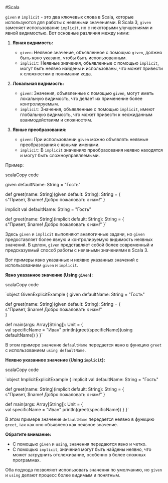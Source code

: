 #Scala 

`given` и `implicit` - это два ключевых слова в Scala, которые используются для работы с неявными значениями. В Scala 3, `given` заменяет использование `implicit`, но с некоторыми улучшениями и явной видимостью. Вот основные различия между ними:

1. **Явная видимость:**
    
    - `given`: Неявное значение, объявленное с помощью `given`, должно быть явно указано, чтобы быть использованным.
    - `implicit`: Неявные значения, объявленные с помощью `implicit`, могут быть неявно найдены и использованы, что может привести к сложностям в понимании кода.
2. **Локальная видимость:**
    
    - `given`: Значения, объявленные с помощью `given`, могут иметь локальную видимость, что делает их применение более контролируемым.
    - `implicit`: Значения, объявленные с помощью `implicit`, имеют глобальную видимость, что может привести к неожиданным взаимодействиям и сложностям.
3. **Явные преобразования:**
    
    - `given`: При использовании `given` можно объявлять неявные преобразования с явными именами.
    - `implicit`: В `implicit` значениях преобразования неявно находятся и могут быть сложноуправляемыми.

Пример:

scalaCopy code

  given defaultName: String = "Гость" 
  
  def greet(name: String)(given default: String): String = {  
     s"Привет, $name! Добро пожаловать к нам!" } 
     
implicit val defaultName: String = "Гость" 

def greet(name: String)(implicit default: String): String = {    
s"Привет, $name! Добро пожаловать к нам!"
}`

Здесь `given` и `implicit` выполняют аналогичные задачи, но `given` предоставляет более явную и контролируемую видимость неявных значений. В целом, `given` представляет собой более современный и предсказуемый способ работы с неявными значениями в Scala 3.



Вот примеры явно указанных и неявно указанных значений с использованием `given` и `implicit`.

**Явно указанное значение (Using `given`):**

scalaCopy code

`object GivenExplicitExample { 
given defaultName: String = "Гость"

def greet(name: String)(given default: String): String = {       
s"Привет, $name! Добро пожаловать к нам!"  
}     

def main(args: Array[String]): Unit = {     
val specificName = "Иван"         println(greet(specificName)(using defaultName)) 
	}
}`

В этом примере значение `defaultName` передается явно в функцию `greet` с использованием `using defaultName`.

**Неявно указанное значение (Using `implicit`):**

scalaCopy code

`object ImplicitExplicitExample {     implicit val defaultName: String = "Гость"   

def greet(name: String)(implicit default: String): String = {        
s"Привет, $name! Добро пожаловать к нам!" 
}      

def main(args: Array[String]): Unit = {     
val specificName = "Иван"         println(greet(specificName)) 
	}
 }`

В этом примере значение `defaultName` передается неявно в функцию `greet`, так как оно объявлено как неявное значение.

**Обратите внимание:**

- С помощью `given` и `using`, значения передаются явно и четко.
- С помощью `implicit`, значения могут быть найдены неявно, что может затруднить отслеживание, особенно в более сложных программах.

Оба подхода позволяют использовать значения по умолчанию, но `given` и `using` делают процесс более видимым и понятным.